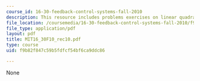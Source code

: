 ```yaml
---
course_id: 16-30-feedback-control-systems-fall-2010
description: This resource includes problems exercises on linear quadratic estimator.
file_location: /coursemedia/16-30-feedback-control-systems-fall-2010/f9b82f847c59b5fdfcf54bf6ca9ddc86_MIT16_30F10_rec10.pdf
file_type: application/pdf
layout: pdf
title: MIT16_30F10_rec10.pdf
type: course
uid: f9b82f847c59b5fdfcf54bf6ca9ddc86

---
```

None